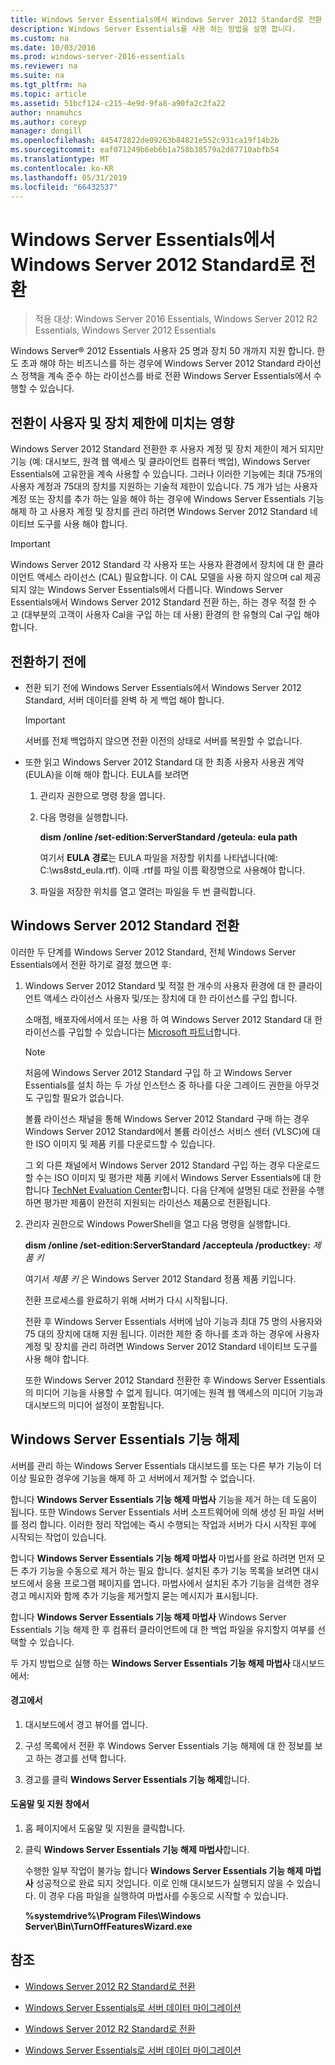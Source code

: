 ```yaml
---
title: Windows Server Essentials에서 Windows Server 2012 Standard로 전환
description: Windows Server Essentials를 사용 하는 방법을 설명 합니다.
ms.custom: na
ms.date: 10/03/2016
ms.prod: windows-server-2016-essentials
ms.reviewer: na
ms.suite: na
ms.tgt_pltfrm: na
ms.topic: article
ms.assetid: 51bcf124-c215-4e9d-9fa8-a90fa2c2fa22
author: nnamuhcs
ms.author: coreyp
manager: dongill
ms.openlocfilehash: 445472822de09263b84821e552c931ca19f14b2b
ms.sourcegitcommit: eaf071249b6eb6b1a758b38579a2d87710abfb54
ms.translationtype: MT
ms.contentlocale: ko-KR
ms.lasthandoff: 05/31/2019
ms.locfileid: "66432537"
---
```

# <a name="transition-from-windows-server-essentials-to-windows-server-2012-standard"></a>Windows Server Essentials에서 Windows Server 2012 Standard로 전환

>적용 대상: Windows Server 2016 Essentials, Windows Server 2012 R2 Essentials, Windows Server 2012 Essentials

 Windows Server® 2012 Essentials 사용자 25 명과 장치 50 개까지 지원 합니다. 한도 초과 해야 하는 비즈니스를 하는 경우에 Windows Server 2012 Standard 라이선스 정책을 계속 준수 하는 라이선스를 바로 전환 Windows Server Essentials에서 수행할 수 있습니다.  
  
## <a name="how-the-transition-affects-user-and-device-limits"></a>전환이 사용자 및 장치 제한에 미치는 영향  
 Windows Server 2012 Standard 전환한 후 사용자 계정 및 장치 제한이 제거 되지만 기능 (예: 대시보드, 원격 웹 액세스 및 클라이언트 컴퓨터 백업), Windows Server Essentials에 고유한을 계속 사용할 수 있습니다. 그러나 이러한 기능에는 최대 75개의 사용자 계정과 75대의 장치를 지원하는 기술적 제한이 있습니다. 75 개가 넘는 사용자 계정 또는 장치를 추가 하는 일을 해야 하는 경우에 Windows Server Essentials 기능 해제 하 고 사용자 계정 및 장치를 관리 하려면 Windows Server 2012 Standard 네이티브 도구를 사용 해야 합니다.  
  
> [!IMPORTANT]
>   Windows Server 2012 Standard 각 사용자 또는 사용자 환경에서 장치에 대 한 클라이언트 액세스 라이선스 (CAL) 필요합니다. 이 CAL 모델을 사용 하지 않으며 cal 제공 되지 않는 Windows Server Essentials에서 다릅니다.  Windows Server Essentials에서 Windows Server 2012 Standard 전환 하는, 하는 경우 적절 한 수 고 (대부분의 고객이 사용자 Cal을 구입 하는 데 사용) 환경의 한 유형의 Cal 구입 해야 합니다.  
  
## <a name="before-the-transition"></a>전환하기 전에  
  
-   전환 되기 전에 Windows Server Essentials에서 Windows Server 2012 Standard, 서버 데이터를 완벽 하 게 백업 해야 합니다.  
  
    > [!IMPORTANT]
    >  서버를 전체 백업하지 않으면 전환 이전의 상태로 서버를 복원할 수 없습니다.  
  
-   또한 읽고 Windows Server 2012 Standard 대 한 최종 사용자 사용권 계약 (EULA)을 이해 해야 합니다. EULA를 보려면  
  
    1.  관리자 권한으로 명령 창을 엽니다.  
  
    2.  다음 명령을 실행합니다.  
  
         **dism /online /set-edition:ServerStandard /geteula: eula path**  
  
         여기서 **EULA 경로**는 EULA 파일을 저장할 위치를 나타냅니다(예: C:\ws8std_eula.rtf).  이때 .rtf를 파일 이름 확장명으로 사용해야 합니다.  
  
    3.  파일을 저장한 위치를 열고 열려는 파일을 두 번 클릭합니다.  
  
## <a name="transition-to--windows-server-2012-standard"></a>Windows Server 2012 Standard 전환  
 이러한 두 단계를 Windows Server 2012 Standard, 전체 Windows Server Essentials에서 전환 하기로 결정 했으면 후:  
  
1. Windows Server 2012 Standard 및 적절 한 개수의 사용자 환경에 대 한 클라이언트 액세스 라이선스 사용자 및/또는 장치에 대 한 라이선스를 구입 합니다.  
  
    소매점, 배포자에서에서 또는 사용 하 여 Windows Server 2012 Standard 대 한 라이선스를 구입할 수 있습니다는 [Microsoft 파트너](https://pinpoint.microsoft.com/SelectCulture.aspx)합니다.  
  
   > [!NOTE]
   >  처음에 Windows Server 2012 Standard 구입 하 고 Windows Server Essentials를 설치 하는 두 가상 인스턴스 중 하나를 다운 그레이드 권한을 아무것도 구입할 필요가 없습니다.  
   >   
   >  볼륨 라이선스 채널을 통해 Windows Server 2012 Standard 구매 하는 경우 Windows Server 2012 Standard에서 볼륨 라이선스 서비스 센터 (VLSC)에 대 한 ISO 이미지 및 제품 키를 다운로드할 수 있습니다.  
   >   
   >  그 외 다른 채널에서 Windows Server 2012 Standard 구입 하는 경우 다운로드할 수는 ISO 이미지 및 평가판 제품 키에서 Windows Server Essentials에 대 한 합니다 [TechNet Evaluation Center](https://technet.microsoft.com/evalcenter/jj659306.aspx)합니다. 다음 단계에 설명된 대로 전환을 수행하면 평가판 제품이 완전히 지원되는 라이선스 제품으로 전환됩니다.  
  
2. 관리자 권한으로 Windows PowerShell을 열고 다음 명령을 실행합니다.  
  
    **dism /online /set-edition:ServerStandard /accepteula /productkey:** *제품 키*  
  
    여기서 *제품 키* 은 Windows Server 2012 Standard 정품 제품 키입니다.  
  
    전환 프로세스를 완료하기 위해 서버가 다시 시작됩니다.  
  
   전환 후 Windows Server Essentials 서버에 남아 기능과 최대 75 명의 사용자와 75 대의 장치에 대해 지원 됩니다. 이러한 제한 중 하나를 초과 하는 경우에 사용자 계정 및 장치를 관리 하려면 Windows Server 2012 Standard 네이티브 도구를 사용 해야 합니다.  
  
   또한 Windows Server 2012 Standard 전환한 후 Windows Server Essentials의 미디어 기능을 사용할 수 없게 됩니다. 여기에는 원격 웹 액세스의 미디어 기능과 대시보드의 미디어 설정이 포함됩니다.  
  
## <a name="turn-off--windows-server-essentials-features"></a>Windows Server Essentials 기능 해제  
 서버를 관리 하는 Windows Server Essentials 대시보드를 또는 다른 부가 기능이 더 이상 필요한 경우에 기능을 해제 하 고 서버에서 제거할 수 없습니다.  
  
 합니다 **Windows Server Essentials 기능 해제 마법사** 기능을 제거 하는 데 도움이 됩니다. 또한 Windows Server Essentials 서버 소프트웨어에 의해 생성 된 파일 서버를 정리 합니다.  이러한 정리 작업에는 즉시 수행되는 작업과 서버가 다시 시작된 후에 시작되는 작업이 있습니다.  
  
 합니다 **Windows Server Essentials 기능 해제 마법사** 마법사를 완료 하려면 먼저 모든 추가 기능을 수동으로 제거 하는 필요 합니다. 설치된 추가 기능 목록을 보려면 대시보드에서 응용 프로그램 페이지를 엽니다. 마법사에서 설치된 추가 기능을 검색한 경우 경고 메시지와 함께 추가 기능을 제거할지 묻는 메시지가 표시됩니다.  
  
 합니다 **Windows Server Essentials 기능 해제 마법사** Windows Server Essentials 기능 해제 한 후 컴퓨터 클라이언트에 대 한 백업 파일을 유지할지 여부를 선택할 수 있습니다.  
  
 두 가지 방법으로 실행 하는 **Windows Server Essentials 기능 해제 마법사** 대시보드에서:  
  
#### <a name="from-the-alert"></a>경고에서  
  
1.  대시보드에서 경고 뷰어를 엽니다.  
  
2.  구성 목록에서 전환 후 Windows Server Essentials 기능 해제에 대 한 정보를 보고 하는 경고를 선택 합니다.  
  
3.  경고를 클릭 **Windows Server Essentials 기능 해제**합니다.  
  
#### <a name="from-the-get-help-and-support-pane"></a>도움말 및 지원 창에서  
  
1. 홈 페이지에서 도움말 및 지원을 클릭합니다.  
  
2. 클릭 **Windows Server Essentials 기능 해제 마법사**합니다.  
  
   수행한 일부 작업이 불가능 합니다 **Windows Server Essentials 기능 해제 마법사** 성공적으로 완료 되지 것입니다. 이로 인해 대시보드가 실행되지 않을 수 있습니다. 이 경우 다음 파일을 실행하여 마법사를 수동으로 시작할 수 있습니다.  
  
   **%systemdrive%\Program Files\Windows Server\Bin\TurnOffFeaturesWizard.exe**  
  
## <a name="see-also"></a>참조  
  

-   [Windows Server 2012 R2 Standard로 전환](Transition-from-Windows-Server-2012-R2-Essentials-to-Windows-Server-2012-R2-Standard.md)  
  
-   [Windows Server Essentials로 서버 데이터 마이그레이션](Migrate-Server-Data-to-Windows-Server-Essentials.md)

-   [Windows Server 2012 R2 Standard로 전환](../migrate/Transition-from-Windows-Server-2012-R2-Essentials-to-Windows-Server-2012-R2-Standard.md)  
  
-   [Windows Server Essentials로 서버 데이터 마이그레이션](../migrate/Migrate-Server-Data-to-Windows-Server-Essentials.md)


